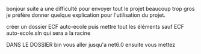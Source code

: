 bonjour suite a une difficulté pour envoyer tout le projet beaucoup trop gros je préfère donner quelque explication pour l'utilisation du projet.

créer un dossier ECF auto-ecole puis mettre tout les éléments sauf ECF auto-ecole.sln qui sera a la racine

DANS LE DOSSIER bin 
vous aller jusqu'a net6.0 
ensuite vous mettez 
